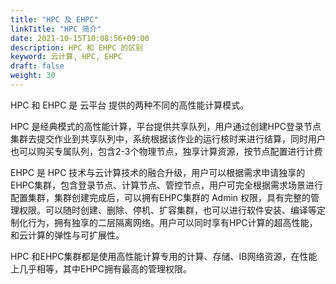 ```yaml
---
title: "HPC 及 EHPC"
linkTitle: "HPC 简介"
date: 2021-10-15T10:08:56+09:00
description: HPC 和 EHPC 的区别
keyword: 云计算, HPC, EHPC
draft: false
weight: 30
---
```


HPC 和 EHPC 是 云平台 提供的两种不同的高性能计算模式。

HPC 是经典模式的高性能计算，平台提供共享队列，用户通过创建HPC登录节点集群去提交作业到共享队列中，系统根据该作业的运行核时来进行结算，同时用户也可以购买专属队列，包含2-3个物理节点，独享计算资源，按节点配置进行计费

EHPC 是 HPC 技术与云计算技术的融合升级，用户可以根据需求申请独享的EHPC集群，包含登录节点、计算节点、管控节点，用户可完全根据需求场景进行配置集群，集群创建完成后，可以拥有EHPC集群的 Admin 权限，具有完整的管理权限。可以随时创建、删除、停机、扩容集群，也可以进行软件安装、编译等定制化行为，拥有独享的二层隔离网络。用户可以同时享有HPC计算的超高性能，和云计算的弹性与可扩展性。

HPC 和EHPC集群都是使用高性能计算专用的计算、存储、IB网络资源，在性能上几乎相等，其中EHPC拥有最高的管理权限。

